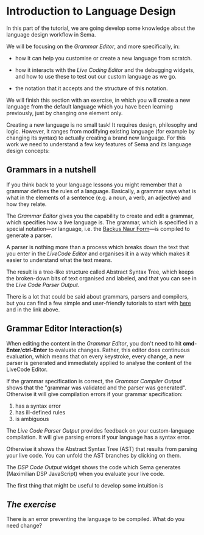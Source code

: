 # Introduction to Language Design
 
In this part of the tutorial, we are going develop some knowledge about the language design workflow in Sema.

We will be focusing on the *Grammar Editor*, and more specifically, in: 

* how it can help you customise or create a new language from scratch.

* how it interacts with the *Live Coding Editor* and the debugging widgets, and how to use these to test out our custom language as we go.

* the notation that it accepts and the structure of this notation.

We will finish this section with an exercise, in which you will create a new language from the default language which you have been learning previously, just by changing one element only.

Creating a new language is no small task! It requires design, philosophy and logic. However, it ranges from modifying existing language (for example by changing its syntax) to actually creating a brand new language. For this work we need to understand a few key features of Sema and its language design concepts:

## Grammars in a nutshell

If you think back to your language lessons you might remember that a grammar defines the rules of a language. Basically, a grammar says what is what in the elements of a sentence (e.g. a noun, a verb, an adjective) and how they relate.  

The *Grammar Editor* gives you the capability to create and edit a grammar, which specifies how a live language is. The grammar, which is specified in a special notation—or language, i.e. the [Backus Naur Form](http://hardmath123.github.io/earley.html)—is compiled to generate a parser.

A parser is nothing more than a process which breaks down the text that you enter in the *LiveCode Editor* and organises it in a way which makes it easier to understand what the text means. 

The result is a tree-like structure called Abstract Syntax Tree, which keeps the broken-down bits of text organised and labeled, and that you can see in the *Live Code Parser Output*. 

There is a lot that could be said about grammars, parsers and compilers, but you can find a few simple and user-friendly tutorials to start with [here](https://medium.com/@gajus/parsing-absolutely-anything-in-javascript-using-earley-algorithm-886edcc31e5e) and in the link above.


## Grammar Editor Interaction(s)

When editing the content in the *Grammar Editor*, you don't need to hit **cmd-Enter**/**ctrl-Enter** to evaluate changes. Rather, this editor does continuous evaluation, which means that on every keystroke, every change, a new parser is generated and immediately applied to analyse the content of the LiveCode Editor.  

If the grammar specification is correct, the *Grammar Compiler Output* shows that the "grammar was validated and the parser was generated". Otherwise it will give compilation errors if your grammar specification: 
1. has a syntax error 
2. has ill-defined rules
3. is ambiguous





The *Live Code Parser Output* provides feedback on your custom-language compilation. It will give parsing errors if your language has a syntax error. 

Otherwise it shows the Abstract Syntax Tree (AST) that results from parsing your live code. You can unfold the AST branches by clicking on them.

The *DSP Code Output* widget shows the code which Sema generates (Maximilian DSP JavaScript) when you evaluate your live code. 

The first thing that might be useful to develop some intuition is 

## *The exercise* 

There is an error preventing the language to be compiled. What do you need change?

<!-- the Maximilian DSP -->

<!-- ## Post-It Window -->

<!-- The *Post-It* widget  -->

<!-- ## Store Inspector

The *Store Inspector* widget  -->
